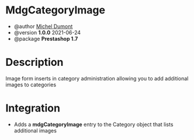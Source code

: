 # MdgCategoryImage
* @author [Michel Dumont](https://michel.dumont.io)
* @version **1.0.0** 2021-06-24
* @package **Prestashop 1.7**

# Description
Image form inserts in category administration allowing you to add additional images to categories

# Integration
- Adds a **mdgCategoryImage** entry to the Category object that lists additional images